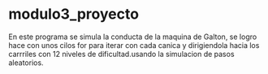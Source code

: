# modulo3_proyecto
En este programa se simula la conducta de la maquina de Galton, se logro hace con unos cilos for para iterar con cada canica y dirigiendola hacia los carrriles con 12 niveles de dificultad.usando la simulacion de pasos aleatorios.

